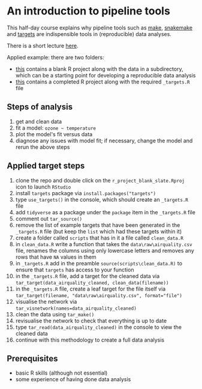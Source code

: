 # An introduction to pipeline tools

This half-day course explains why pipeline tools such as [make](https://www.gnu.org/software/make/), [snakemake](https://snakemake.readthedocs.io/en/stable/tutorial/short.html) and [targets](https://books.ropensci.org/targets/) are indispensible tools in (reproducible) data analyses.

There is a short lecture [here](presentations/pipeline_tools.html).

Applied example: there are two folders:

- [this](r_project_blank_slate/) contains a blank R project along with the data in a subdirectory, which can be a starting point for developing a reproducible data analysis
- [this](r_project_done/) contains a completed R project along with the required `_targets.R` file 

## Steps of analysis

1. get and clean data
2. fit a model: `ozone ~ temperature`
3. plot the model's fit versus data
4. diagnose any issues with model fit; if necessary, change the model and rerun the above steps

## Applied target steps

1. clone the repo and double click on the `r_project_blank_slate.Rproj` icon to launch `RStudio`
2. install `targets` package via `install.packages("targets")`
3. type `use_targets()` in the console, which should create an `_targets.R` file
4. add `tidyverse` as a package under the `package` item in the `_targets.R` file
5. comment out `tar_source()`
6. remove the list of example targets that have been generated in the `_targets.R` file (but keep the `list` which had these targets within it)
7. create a folder called `scripts` that has in it a file called `clean_data.R`
8. in `clean_data.R` write a function that takes the `data\raw\airquality.csv` file, renames the columns using only lowercase letters and removes any rows that have `NA` values in them
9. in `_targets.R` add in the preamble `source(scripts\clean_data.R)` to ensure that `targets` has access to your function
9. in the `_targets.R` file, add a target for the cleaned data via `tar_target(data_airquality_cleaned, clean_data(filename))`
10. in the `_targets.R` file, create a leaf target for the file itself via `tar_target(filename, "data\raw\airquality.csv", format="file")`
11. visualise the network via `tar_visnetwork(names=data_airquality_cleaned)`
12. clean the data using `tar_make()`
13. revisualise the network to check that everything is up to date
14. type `tar_read(data_airquality_cleaned)` in the console to view the cleaned data
14. continue with this methodology to create a full data analysis

## Prerequisites

- basic R skills (although not essential)
- some experience of having done data analysis
